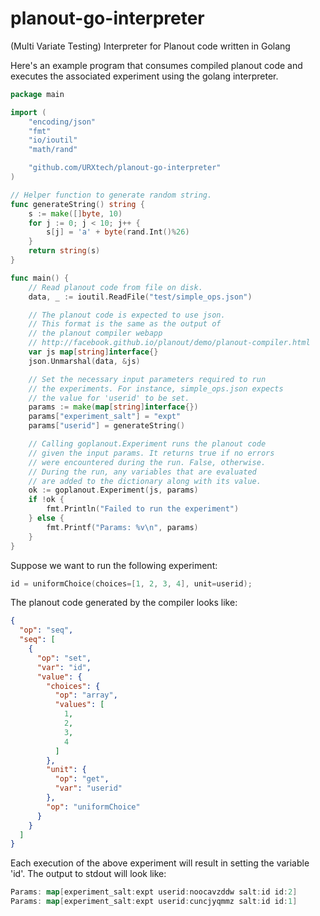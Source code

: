 planout-go-interpreter
======================

(Multi Variate Testing) Interpreter for Planout code written in Golang

Here's an example program that consumes compiled planout code and executes 
the associated experiment using the golang interpreter.

```go
package main

import (
	"encoding/json"
	"fmt"
	"io/ioutil"
	"math/rand"

	"github.com/URXtech/planout-go-interpreter"
)

// Helper function to generate random string.
func generateString() string {
	s := make([]byte, 10)
	for j := 0; j < 10; j++ {
		s[j] = 'a' + byte(rand.Int()%26)
	}
	return string(s)
}

func main() {
	// Read planout code from file on disk.
	data, _ := ioutil.ReadFile("test/simple_ops.json")

	// The planout code is expected to use json.
	// This format is the same as the output of
	// the planout compiler webapp
	// http://facebook.github.io/planout/demo/planout-compiler.html
	var js map[string]interface{}
	json.Unmarshal(data, &js)

	// Set the necessary input parameters required to run
	// the experiments. For instance, simple_ops.json expects
	// the value for 'userid' to be set.
	params := make(map[string]interface{})
	params["experiment_salt"] = "expt"
	params["userid"] = generateString()

	// Calling goplanout.Experiment runs the planout code
	// given the input params. It returns true if no errors
	// were encountered during the run. False, otherwise.
	// During the run, any variables that are evaluated
	// are added to the dictionary along with its value.
	ok := goplanout.Experiment(js, params)
	if !ok {
		fmt.Println("Failed to run the experiment")
	} else {
		fmt.Printf("Params: %v\n", params)
	}
}
```

Suppose we want to run the following experiment:
```go
id = uniformChoice(choices=[1, 2, 3, 4], unit=userid);
```

The planout code generated by the compiler looks like:

```json
{
  "op": "seq",
  "seq": [
    {
      "op": "set",
      "var": "id",
      "value": {
        "choices": {
          "op": "array",
          "values": [
            1,
            2,
            3,
            4
          ]
        },
        "unit": {
          "op": "get",
          "var": "userid"
        },
        "op": "uniformChoice"
      }
    }
  ]
}
```

Each execution of the above experiment will result in setting the variable 'id'. The output to stdout will look like:

```go
Params: map[experiment_salt:expt userid:noocavzddw salt:id id:2]
Params: map[experiment_salt:expt userid:cuncjyqmmz salt:id id:1]
```
